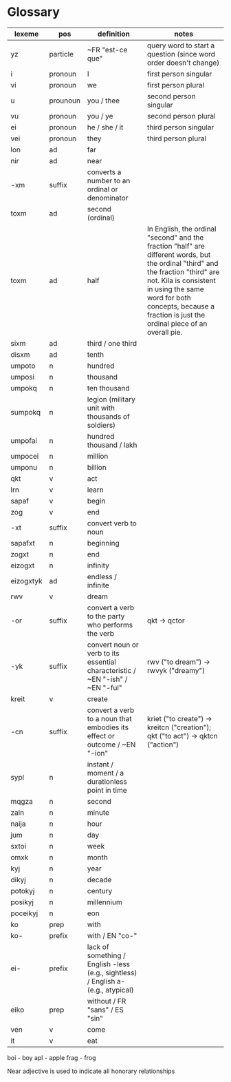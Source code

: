 # Glossary

lexeme | pos | definition | notes
--- | --- | --- | ---
yz | particle | ~FR "est-ce que" | query word to start a question (since word order doesn't change)
i | pronoun | I | first person singular
vi | pronoun | we | first person plural
u | prounoun | you / thee | second person singular
vu | pronoun | you / ye | second person plural
ei | pronoun | he / she / it | third person singular
vei | pronoun | they | third person plural
lon | ad | far
nir | ad | near
-xm | suffix | converts a number to an ordinal or denominator
toxm | ad | second (ordinal)
toxm | ad | half | In English, the ordinal "second" and the fraction "half" are different words, but the ordinal "third" and the fraction "third" are not. Kila is consistent in using the same word for both concepts, because a fraction is just the ordinal piece of an overall pie.
sixm | ad | third / one third
disxm | ad | tenth
umpoto | n | hundred
umposi | n | thousand
umpokq | n | ten thousand
sumpokq | n | legion (military unit with thousands of soldiers)
umpofai | n | hundred thousand / lakh
umpocei | n | million
umponu | n | billion
qkt | v | act
lrn | v | learn
sapaf | v | begin
zog | v | end
-xt | suffix | convert verb to noun
sapafxt | n | beginning
zogxt | n | end
eizogxt | n | infinity
eizogxtyk | ad | endless / infinite
rwv | v | dream
-or | suffix | convert a verb to the party who performs the verb | qkt -> qctor 
-yk | suffix | convert noun or verb to its essential characteristic / ~EN "-ish" / ~EN "-ful" | rwv ("to dream") -> rwvyk ("dreamy")
kreit | v | create
-cn | suffix | convert a verb to a noun that embodies its effect or outcome / ~EN "-ion" | kriet ("to create") -> kreitcn ("creation"); qkt ("to act") -> qktcn ("action")
sypl | n | instant / moment / a durationless point in time
mqgza | n | second 
zaln | n | minute
naija | n | hour
jum | n | day
sxtoi | n | week
omxk | n | month
kyj | n | year
dikyj | n | decade
potokyj | n | century
posikyj | n | millennium
poceikyj | n | eon
ko | prep | with
ko- | prefix | with / EN "co-"
ei- | prefix | lack of something / English -less (e.g., sightless) / English a- (e.g., atypical)
eiko | prep | without / FR "sans" / ES "sin"
ven | v | come
it | v | eat

boi - boy
apl - apple
frag - frog

Near adjective is used to indicate all honorary relationships
